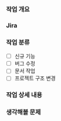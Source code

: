 ### 작업 개요

<!--
  ex) 고양이가 야옹 소리를 내도록 수정
-->

### Jira

<!--
  ex) BAEMIN-1004
-->

### 작업 분류

- [ ] 신규 기능
- [ ] 버그 수정
- [ ] 문서 작업
- [ ] 프로젝트 구조 변경

<!--
  - [ ] 버그 수정
  - [x] 신규 기능
  - [ ] 프로젝트 구조 변경
-->

### 작업 상세 내용

<!--
  ex)
  1. 네 발 짐승 클래스에 `크앙` 함수 추가
  2. 고양이 클래스에서 `크앙` 함수에 `미야아옹.wav` 재생시킴
-->

### 생각해볼 문제

<!--
  ex)
  1. wav 파일을 매번 입력하기 귀찮겠다.
-->
